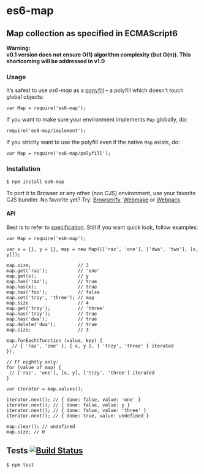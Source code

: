 es6-map
=======

Map collection as specified in ECMAScript6
------------------------------------------

**Warning:  
v0.1 version does not ensure O(1) algorithm complexity (but O(n)). This shortcoming will be addressed in v1.0**

### Usage

It’s safest to use *es6-map* as a [ponyfill](https://ponyfill.com) – a polyfill which doesn’t touch global objects:

    var Map = require('es6-map');

If you want to make sure your environment implements `Map` globally, do:

    require('es6-map/implement');

If you strictly want to use the polyfill even if the native `Map` exists, do:

    var Map = require('es6-map/polyfill');

### Installation

    $ npm install es6-map

To port it to Browser or any other (non CJS) environment, use your favorite CJS bundler. No favorite yet? Try: [Browserify](http://browserify.org/), [Webmake](https://github.com/medikoo/modules-webmake) or [Webpack](http://webpack.github.io/)

#### API

Best is to refer to [specification](http://people.mozilla.org/~jorendorff/es6-draft.html#sec-map-objects). Still if you want quick look, follow examples:

    var Map = require('es6-map');

    var x = {}, y = {}, map = new Map([['raz', 'one'], ['dwa', 'two'], [x, y]]);

    map.size;                 // 3
    map.get('raz');           // 'one'
    map.get(x);               // y
    map.has('raz');           // true
    map.has(x);               // true
    map.has('foo');           // false
    map.set('trzy', 'three'); // map
    map.size                  // 4
    map.get('trzy');          // 'three'
    map.has('trzy');          // true
    map.has('dwa');           // true
    map.delete('dwa');        // true
    map.size;                 // 3

    map.forEach(function (value, key) {
      // { 'raz', 'one' }, { x, y }, { 'trzy', 'three' } iterated
    });

    // FF nightly only:
    for (value of map) {
     // ['raz', 'one'], [x, y], ['trzy', 'three'] iterated
    }

    var iterator = map.values();

    iterator.next(); // { done: false, value: 'one' }
    iterator.next(); // { done: false, value: y }
    iterator.next(); // { done: false, value: 'three' }
    iterator.next(); // { done: true, value: undefined }

    map.clear(); // undefined
    map.size; // 0

Tests [![Build Status](https://travis-ci.org/medikoo/es6-map.png)](https://travis-ci.org/medikoo/es6-map)
---------------------------------------------------------------------------------------------------------

    $ npm test
